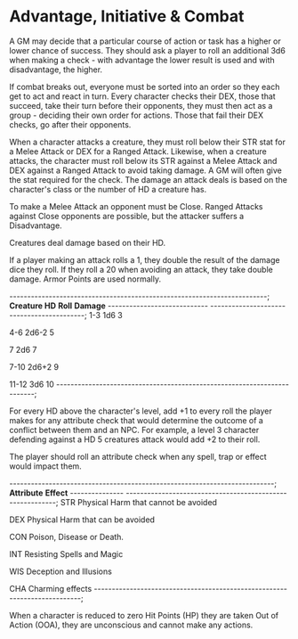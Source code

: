 # Advantage, Initiative & Combat

A GM may decide that a particular course of action or task has a higher or lower chance of success. They should ask a player to roll an additional 3d6 when making a check - with advantage the lower result is used and with disadvantage, the higher.

If combat breaks out, everyone must be sorted into an order so they each get to act and react in turn. Every character checks their DEX, those that succeed, take their turn before their opponents, they must then act as a group - deciding their own order for actions. Those that fail their DEX checks, go after their opponents.

When a character attacks a creature, they must roll below their STR stat for a Melee Attack or DEX for a Ranged Attack. Likewise, when a creature attacks, the character must roll below its STR against a Melee Attack and DEX against a Ranged Attack to avoid taking damage. A GM will often give the stat required for the check. The damage an attack deals is based on the character's class or the number of HD a creature has.

To make a Melee Attack an opponent must be Close. Ranged Attacks against Close opponents are possible, but the attacker suffers a Disadvantage.

Creatures deal damage based on their HD.

If a player making an attack rolls a 1, they double the result of the damage dice they roll. If they roll a 20 when avoiding an attack, they take double damage. Armor Points are used normally.

  ------------------------------------------------------------------------;
  **Creature HD**              **Roll**              **Damage**
  ---------------------------- --------------------- ---------------------;
  1-3                          1d6                   3

  4-6                          2d6-2                 5

  7                            2d6                   7

  7-10                         2d6+2                 9

11-12                        3d6                   10
  ------------------------------------------------------------------------;

For every HD above the character's level, add +1 to every roll the player makes for any attribute check that would determine the outcome of a conflict between them and an NPC. For example, a level 3 character defending against a HD 5 creatures attack would add +2 to their roll.

The player should roll an attribute check when any spell, trap or effect would impact them.

  --------------------------------------------------------------------------;
  **Attribute**   **Effect**
  --------------- ----------------------------------------------------------;
  STR             Physical Harm that cannot be avoided

  DEX             Physical Harm that can be avoided

  CON             Poison, Disease or Death.

  INT             Resisting Spells and Magic
  
  WIS             Deception and Illusions

  CHA             Charming effects
  --------------------------------------------------------------------------;

When a character is reduced to zero Hit Points (HP) they are taken Out of Action (OOA), they are unconscious and cannot make any actions.
